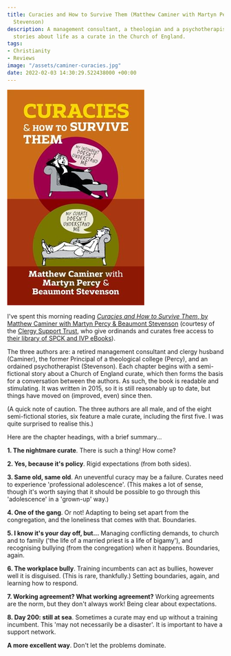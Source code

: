 ```yaml
---
title: Curacies and How to Survive Them (Matthew Caminer with Martyn Percy & Beaumont
  Stevenson)
description: A management consultant, a theologian and a psychotherapist discuss semi-fictional
  stories about life as a curate in the Church of England.
tags:
- Christianity
- Reviews
image: "/assets/caminer-curacies.jpg"
date: 2022-02-03 14:30:29.522438000 +00:00
---
```

[<img alt="Curacies and How to Survive Them, by Matthew Caminer with Martyn Percy & Beaumont Stevenson" src="/assets/caminer-curacies.jpg" class="alignright" />](https://spckpublishing.co.uk/curacies-and-how-to-survive-them "Curacies and How to Survive Them, by Matthew Caminer with Martyn Percy & Beaumont Stevenson")

I've spent this morning reading [_Curacies and How to Survive Them_, by Matthew Caminer with Martyn Percy & Beaumont Stevenson](https://spckpublishing.co.uk/curacies-and-how-to-survive-them) (courtesy of the [Clergy Support Trust](https://www.clergysupport.org.uk), who give ordinands and curates free access to [their library of SPCK and IVP eBooks](https://clergy.spckpublishing.co.uk)).

The three authors are: a retired management consultant and clergy husband (Caminer), the former Principal of a theological college (Percy), and an ordained psychotherapist (Stevenson). Each chapter begins with a semi-fictional story about a Church of England curate, which then forms the basis for a conversation between the authors. As such, the book is readable and stimulating. It was written in 2015, so it is still reasonably up to date, but things have moved on (improved, even) since then.

(A quick note of caution. The three authors are all male, and of the eight semi-fictional stories, six feature a male curate, including the first five. I was quite surprised to realise this.)

Here are the chapter headings, with a brief summary...

**1. The nightmare curate**. There is such a thing! How come?

**2. Yes, because it's policy**. Rigid expectations (from both sides).

**3. Same old, same old**. An uneventful curacy may be a failure. Curates need to experience 'professional adolescence'. (This makes a lot of sense, though it's worth saying that it should be possible to go through this 'adolescence' in a 'grown-up' way.)

**4. One of the gang**. Or not! Adapting to being set apart from the congregation, and the loneliness that comes with that. Boundaries.

**5. I know it's your day off, but...** Managing conflicting demands, to church and to family ('the life of a married priest is a life of bigamy'), and recognising bullying (from the congregation) when it happens. Boundaries, again.

**6. The workplace bully**. Training incumbents can act as bullies, however well it is disguised. (This is rare, thankfully.) Setting boundaries, again, and learning how to respond.

**7. Working agreement? What working agreement?** Working agreements are the norm, but they don't always work! Being clear about expectations.

**8. Day 200: still at sea**. Sometimes a curate may end up without a training incumbent. This 'may not necessarily be a disaster'. It is important to have a support network.

**A more excellent way**. Don't let the problems dominate.
